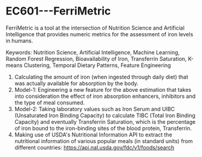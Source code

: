 # EC601---FerriMetric
FerriMetric is a tool at the intersection of Nutrition Science and Artificial Intelligence that provides numeric metrics for the assessment of iron levels in humans.

Keywords: Nutrition Science, Artificial Intelligence, Machine Learning, Random Forest Regression, Bioavailability of Iron, Transferrin Saturation, K-means Clustering, Temporal Dietary Patterns, Feature Engineering

1. Calculating the amount of iron (when ingested through daily diet) that was actually available for absorption by the body.
2. Model-1: Engineering a new feature for the above estimation that takes into consideration the effect of iron absorption enhancers, inhibitors and the type of meal consumed.
3. Model-2: Taking laboratory values such as Iron Serum and UIBC (Unsaturated Iron Binding Capacity) to calculate TIBC (Total Iron Binding Capacity) and eventually Transferrin Saturation, which is the percentage of iron bound to the iron-binding sites of the blood protein, Transferrin.
4. Making use of USDA's Nutritional Information API to extract the nutritional information of various popular meals (in standard units) from different countries: https://api.nal.usda.gov/fdc/v1/foods/search
